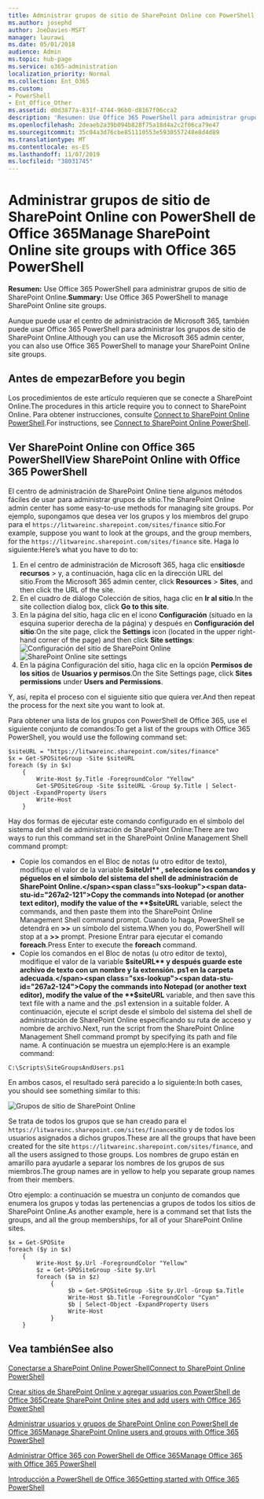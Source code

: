 ```yaml
---
title: Administrar grupos de sitio de SharePoint Online con PowerShell de Office 365
ms.author: josephd
author: JoeDavies-MSFT
manager: laurawi
ms.date: 05/01/2018
audience: Admin
ms.topic: hub-page
ms.service: o365-administration
localization_priority: Normal
ms.collection: Ent_O365
ms.custom:
- PowerShell
- Ent_Office_Other
ms.assetid: d0d3877a-831f-4744-96b0-d8167f06cca2
description: 'Resumen: Use Office 365 PowerShell para administrar grupos de sitio de SharePoint Online.'
ms.openlocfilehash: 2deaeb2a39b094b828f75a18d4a2c2f06ca79e47
ms.sourcegitcommit: 35c04a3d76cbe851110553e5930557248e8d4d89
ms.translationtype: MT
ms.contentlocale: es-ES
ms.lasthandoff: 11/07/2019
ms.locfileid: "38031745"
---
```

# <a name="manage-sharepoint-online-site-groups-with-office-365-powershell"></a><span data-ttu-id="267a2-103">Administrar grupos de sitio de SharePoint Online con PowerShell de Office 365</span><span class="sxs-lookup"><span data-stu-id="267a2-103">Manage SharePoint Online site groups with Office 365 PowerShell</span></span>

 <span data-ttu-id="267a2-104">**Resumen:** Use Office 365 PowerShell para administrar grupos de sitio de SharePoint Online.</span><span class="sxs-lookup"><span data-stu-id="267a2-104">**Summary:** Use Office 365 PowerShell to manage SharePoint Online site groups.</span></span>
  
<span data-ttu-id="267a2-105">Aunque puede usar el centro de administración de Microsoft 365, también puede usar Office 365 PowerShell para administrar los grupos de sitio de SharePoint Online.</span><span class="sxs-lookup"><span data-stu-id="267a2-105">Although you can use the Microsoft 365 admin center, you can also use Office 365 PowerShell to manage your SharePoint Online site groups.</span></span>

## <a name="before-you-begin"></a><span data-ttu-id="267a2-106">Antes de empezar</span><span class="sxs-lookup"><span data-stu-id="267a2-106">Before you begin</span></span>

<span data-ttu-id="267a2-107">Los procedimientos de este artículo requieren que se conecte a SharePoint Online.</span><span class="sxs-lookup"><span data-stu-id="267a2-107">The procedures in this article require you to connect to SharePoint Online.</span></span> <span data-ttu-id="267a2-108">Para obtener instrucciones, consulte [Connect to SharePoint Online PowerShell](https://docs.microsoft.com/powershell/sharepoint/sharepoint-online/connect-sharepoint-online?view=sharepoint-ps).</span><span class="sxs-lookup"><span data-stu-id="267a2-108">For instructions, see [Connect to SharePoint Online PowerShell](https://docs.microsoft.com/powershell/sharepoint/sharepoint-online/connect-sharepoint-online?view=sharepoint-ps).</span></span>

## <a name="view-sharepoint-online-with-office-365-powershell"></a><span data-ttu-id="267a2-109">Ver SharePoint Online con Office 365 PowerShell</span><span class="sxs-lookup"><span data-stu-id="267a2-109">View SharePoint Online with Office 365 PowerShell</span></span>

<span data-ttu-id="267a2-110">El centro de administración de SharePoint Online tiene algunos métodos fáciles de usar para administrar grupos de sitio.</span><span class="sxs-lookup"><span data-stu-id="267a2-110">The SharePoint Online admin center has some easy-to-use methods for managing site groups.</span></span> <span data-ttu-id="267a2-111">Por ejemplo, supongamos que desea ver los grupos y los miembros del grupo para el `https://litwareinc.sharepoint.com/sites/finance` sitio.</span><span class="sxs-lookup"><span data-stu-id="267a2-111">For example, suppose you want to look at the groups, and the group members, for the `https://litwareinc.sharepoint.com/sites/finance` site.</span></span> <span data-ttu-id="267a2-112">Haga lo siguiente:</span><span class="sxs-lookup"><span data-stu-id="267a2-112">Here’s what you have to do to:</span></span>

1. <span data-ttu-id="267a2-113">En el centro de administración de Microsoft 365, haga clic en**sitios**de **recursos** > y, a continuación, haga clic en la dirección URL del sitio.</span><span class="sxs-lookup"><span data-stu-id="267a2-113">From the Microsoft 365 admin center, click **Resources** > **Sites**, and then click the URL of the site.</span></span>
2. <span data-ttu-id="267a2-114">En el cuadro de diálogo Colección de sitios, haga clic en **Ir al sitio**.</span><span class="sxs-lookup"><span data-stu-id="267a2-114">In the site collection dialog box, click **Go to this site**.</span></span>
3. <span data-ttu-id="267a2-115">En la página del sitio, haga clic en el icono **Configuración** (situado en la esquina superior derecha de la página) y después en **Configuración del sitio**:</span><span class="sxs-lookup"><span data-stu-id="267a2-115">On the site page, click the **Settings** icon (located in the upper right-hand corner of the page) and then click **Site settings**:</span></span><br/>
<span data-ttu-id="267a2-116">![Configuración del sitio de SharePoint Online](media/spo-site-settings.png)</span><span class="sxs-lookup"><span data-stu-id="267a2-116">![SharePoint Online site settings](media/spo-site-settings.png)</span></span><br/>
4. <span data-ttu-id="267a2-117">En la página Configuración del sitio, haga clic en la opción **Permisos de los sitios** de **Usuarios y permisos**.</span><span class="sxs-lookup"><span data-stu-id="267a2-117">On the Site Settings page, click **Sites permissions** under **Users and Permissions**.</span></span>

<span data-ttu-id="267a2-118">Y, así, repita el proceso con el siguiente sitio que quiera ver.</span><span class="sxs-lookup"><span data-stu-id="267a2-118">And then repeat the process for the next site you want to look at.</span></span>

<span data-ttu-id="267a2-119">Para obtener una lista de los grupos con PowerShell de Office 365, use el siguiente conjunto de comandos:</span><span class="sxs-lookup"><span data-stu-id="267a2-119">To get a list of the groups with Office 365 PowerShell, you would use the following command set:</span></span>

```
$siteURL = "https://litwareinc.sharepoint.com/sites/finance"
$x = Get-SPOSiteGroup -Site $siteURL
foreach ($y in $x)
    {
        Write-Host $y.Title -ForegroundColor "Yellow"
        Get-SPOSiteGroup -Site $siteURL -Group $y.Title | Select-Object -ExpandProperty Users
        Write-Host
    }
```

<span data-ttu-id="267a2-120">Hay dos formas de ejecutar este comando configurado en el símbolo del sistema del shell de administración de SharePoint Online:</span><span class="sxs-lookup"><span data-stu-id="267a2-120">There are two ways to run this command set in the SharePoint Online Management Shell command prompt:</span></span>

- <span data-ttu-id="267a2-121">Copie los comandos en el Bloc de notas (u otro editor de texto), modifique el valor de la variable **$siteUrl** , seleccione los comandos y péguelos en el símbolo del sistema del shell de administración de SharePoint Online.</span><span class="sxs-lookup"><span data-stu-id="267a2-121">Copy the commands into Notepad (or another text editor), modify the value of the **$siteURL** variable, select the commands, and then paste them into the SharePoint Online Management Shell command prompt.</span></span> <span data-ttu-id="267a2-122">Cuando lo haga, PowerShell se detendrá en **>>** un símbolo del sistema.</span><span class="sxs-lookup"><span data-stu-id="267a2-122">When you do, PowerShell will stop at a **>>** prompt.</span></span> <span data-ttu-id="267a2-123">Presione Entrar para ejecutar el comando **foreach**.</span><span class="sxs-lookup"><span data-stu-id="267a2-123">Press Enter to execute the **foreach** command.</span></span><br/>
- <span data-ttu-id="267a2-124">Copie los comandos en el Bloc de notas (u otro editor de texto), modifique el valor de la variable **$siteURL** y después guarde este archivo de texto con un nombre y la extensión. ps1 en la carpeta adecuada.</span><span class="sxs-lookup"><span data-stu-id="267a2-124">Copy the commands into Notepad (or another text editor), modify the value of the **$siteURL** variable, and then save this text file with a name and the .ps1 extension in a suitable folder.</span></span> <span data-ttu-id="267a2-125">A continuación, ejecute el script desde el símbolo del sistema del shell de administración de SharePoint Online especificando su ruta de acceso y nombre de archivo.</span><span class="sxs-lookup"><span data-stu-id="267a2-125">Next, run the script from the SharePoint Online Management Shell command prompt by specifying its path and file name.</span></span> <span data-ttu-id="267a2-126">A continuación se muestra un ejemplo:</span><span class="sxs-lookup"><span data-stu-id="267a2-126">Here is an example command:</span></span>

```
C:\Scripts\SiteGroupsAndUsers.ps1
```

<span data-ttu-id="267a2-127">En ambos casos, el resultado será parecido a lo siguiente:</span><span class="sxs-lookup"><span data-stu-id="267a2-127">In both cases, you should see something similar to this:</span></span>

![Grupos de sitio de SharePoint Online](media/SPO-site-groups.png)

<span data-ttu-id="267a2-129">Se trata de todos los grupos que se han creado para el `https://litwareinc.sharepoint.com/sites/finance`sitio y de todos los usuarios asignados a dichos grupos.</span><span class="sxs-lookup"><span data-stu-id="267a2-129">These are all the groups that have been created for the site `https://litwareinc.sharepoint.com/sites/finance`, and all the users assigned to those groups.</span></span> <span data-ttu-id="267a2-130">Los nombres de grupo están en amarillo para ayudarle a separar los nombres de los grupos de sus miembros.</span><span class="sxs-lookup"><span data-stu-id="267a2-130">The group names are in yellow to help you separate group names from their members.</span></span>

<span data-ttu-id="267a2-131">Otro ejemplo: a continuación se muestra un conjunto de comandos que enumera los grupos y todas las pertenencias a grupos de todos los sitios de SharePoint Online.</span><span class="sxs-lookup"><span data-stu-id="267a2-131">As another example, here is a command set that lists the groups, and all the group memberships, for all of your SharePoint Online sites.</span></span>

```
$x = Get-SPOSite
foreach ($y in $x)
    {
        Write-Host $y.Url -ForegroundColor "Yellow"
        $z = Get-SPOSiteGroup -Site $y.Url
        foreach ($a in $z)
            {
                 $b = Get-SPOSiteGroup -Site $y.Url -Group $a.Title 
                 Write-Host $b.Title -ForegroundColor "Cyan"
                 $b | Select-Object -ExpandProperty Users
                 Write-Host
            }
    }
```
    
## <a name="see-also"></a><span data-ttu-id="267a2-132">Vea también</span><span class="sxs-lookup"><span data-stu-id="267a2-132">See also</span></span>

[<span data-ttu-id="267a2-133">Conectarse a SharePoint Online PowerShell</span><span class="sxs-lookup"><span data-stu-id="267a2-133">Connect to SharePoint Online PowerShell</span></span>](https://docs.microsoft.com/powershell/sharepoint/sharepoint-online/connect-sharepoint-online?view=sharepoint-ps)

[<span data-ttu-id="267a2-134">Crear sitios de SharePoint Online y agregar usuarios con PowerShell de Office 365</span><span class="sxs-lookup"><span data-stu-id="267a2-134">Create SharePoint Online sites and add users with Office 365 PowerShell</span></span>](create-sharepoint-sites-and-add-users-with-powershell.md)

[<span data-ttu-id="267a2-135">Administrar usuarios y grupos de SharePoint Online con PowerShell de Office 365</span><span class="sxs-lookup"><span data-stu-id="267a2-135">Manage SharePoint Online users and groups with Office 365 PowerShell</span></span>](manage-sharepoint-users-and-groups-with-powershell.md)

[<span data-ttu-id="267a2-136">Administrar Office 365 con PowerShell de Office 365</span><span class="sxs-lookup"><span data-stu-id="267a2-136">Manage Office 365 with Office 365 PowerShell</span></span>](manage-office-365-with-office-365-powershell.md)
  
[<span data-ttu-id="267a2-137">Introducción a PowerShell de Office 365</span><span class="sxs-lookup"><span data-stu-id="267a2-137">Getting started with Office 365 PowerShell</span></span>](getting-started-with-office-365-powershell.md)

